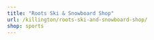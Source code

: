 ```yaml
---
title: "Roots Ski & Snowboard Shop"
url: /killington/roots-ski-and-snowboard-shop/
shop: sports
---
```

